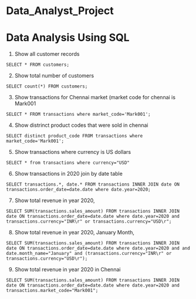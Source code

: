 # Data_Analyst_Project

# Data Analysis Using SQL

   1. Show all customer records

    SELECT * FROM customers;

   2. Show total number of customers

    SELECT count(*) FROM customers;

   3. Show transactions for Chennai market (market code for chennai is Mark001

    SELECT * FROM transactions where market_code='Mark001';

   4. Show distrinct product codes that were sold in chennai

    SELECT distinct product_code FROM transactions where market_code='Mark001';

  5.  Show transactions where currency is US dollars

    SELECT * from transactions where currency="USD"

  6.  Show transactions in 2020 join by date table

    SELECT transactions.*, date.* FROM transactions INNER JOIN date ON transactions.order_date=date.date where date.year=2020;

  7.  Show total revenue in year 2020,

    SELECT SUM(transactions.sales_amount) FROM transactions INNER JOIN date ON transactions.order_date=date.date where date.year=2020 and transactions.currency="INR\r" or transactions.currency="USD\r";

  8.  Show total revenue in year 2020, January Month,

    SELECT SUM(transactions.sales_amount) FROM transactions INNER JOIN date ON transactions.order_date=date.date where date.year=2020 and and date.month_name="January" and (transactions.currency="INR\r" or transactions.currency="USD\r");

  9.  Show total revenue in year 2020 in Chennai

    SELECT SUM(transactions.sales_amount) FROM transactions INNER JOIN date ON transactions.order_date=date.date where date.year=2020 and transactions.market_code="Mark001";
